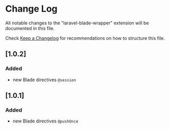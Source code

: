 # Change Log

All notable changes to the "laravel-blade-wrapper" extension will be documented in this file.

Check [Keep a Changelog](http://keepachangelog.com/) for recommendations on how to structure this file.

## [1.0.2]

### Added

- new Blade directives `@session`


## [1.0.1]

### Added

- new Blade directives `@pushOnce`
